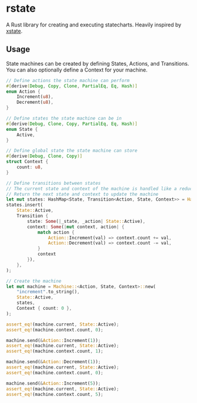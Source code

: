 # rstate

A Rust library for creating and executing statecharts. Heavily inspired by [xstate](https://github.com/davidkpiano/xstate).

## Usage

State machines can be created by defining States, Actions, and Transitions. You
can also optionally define a Context for your machine.

```rust
// Define actions the state machine can perform
#[derive(Debug, Copy, Clone, PartialEq, Eq, Hash)]
enum Action {
    Increment(u8),
    Decrement(u8),
}

// Define states the state machine can be in
#[derive(Debug, Clone, Copy, PartialEq, Eq, Hash)]
enum State {
    Active,
}

// Define global state the state machine can store
#[derive(Debug, Clone, Copy)]
struct Context {
    count: u8,
}

// Define transitions between states
// The current state and context of the machine is handled like a reducer
// Return the next state and context to update the machine
let mut states: HashMap<State, Transition<Action, State, Context>> = HashMap::new();
states.insert(
    State::Active,
    Transition {
        state: Some(|_state, _action| State::Active),
        context: Some(|mut context, action| {
            match action {
                Action::Increment(val) => context.count += val,
                Action::Decrement(val) => context.count -= val,
            }
            context
        }),
    },
);

// Create the machine
let mut machine = Machine::<Action, State, Context>::new(
    "increment".to_string(),
    State::Active,
    states,
    Context { count: 0 },
);

assert_eq!(machine.current, State::Active);
assert_eq!(machine.context.count, 0);

machine.send(&Action::Increment(1));
assert_eq!(machine.current, State::Active);
assert_eq!(machine.context.count, 1);

machine.send(&Action::Decrement(1));
assert_eq!(machine.current, State::Active);
assert_eq!(machine.context.count, 0);

machine.send(&Action::Increment(5));
assert_eq!(machine.current, State::Active);
assert_eq!(machine.context.count, 5);
```
